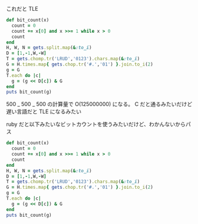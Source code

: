 これだと TLE

```ruby
def bit_count(x)
  count = 0
  count += x[0] and x >>= 1 while x > 0
  count
end
H, W, N = gets.split.map(&:to_i)
D = [1,-1,W,-W]
T = gets.chomp.tr('LRUD','0123').chars.map(&:to_i)
G = H.times.map{ gets.chop.tr('#.','01') }.join.to_i(2)
g = G
T.each do |c|
  g = (g << D[c]) & G
end
puts bit_count(g)
```

500 _ 500 _ 500 の計算量で O(125000000) になる。
C だと通るみたいだけど遅い言語だと TLE になるみたい

ruby だと以下みたいなビットカウントを使うみたいだけど、わかんないからパス

```ruby
def bit_count(x)
  count = 0
  count += x[0] and x >>= 1 while x > 0
  count
end
H, W, N = gets.split.map(&:to_i)
D = [1,-1,W,-W]
T = gets.chomp.tr('LRUD','0123').chars.map(&:to_i)
G = H.times.map{ gets.chop.tr('#.','01') }.join.to_i(2)
g = G
T.each do |c|
  g = (g << D[c]) & G
end
puts bit_count(g)
```
